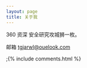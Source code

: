 ```yaml
---
layout: page
title: 关于我 
---
```


360 资深 安全研究攻城狮一枚。

邮箱 tgjarwl@ouelook.com

;{% include comments.html %}

